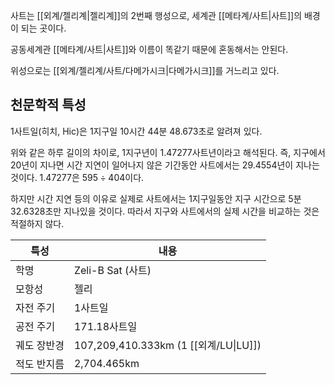 사트는 [[외계/젤리계|젤리계]]의 2번째 행성으로, 세계관 [[메타계/사트|사트]]의 배경이 되는 곳이다.

공동세계관 [[메타계/사트|사트]]와 이름이 똑같기 때문에 혼동해서는 안된다.

위성으로는 [[외계/젤리계/사트/다메가시크|다메가시크]]를 거느리고 있다.

## 천문학적 특성
1사트일(히치, Hic)은 1지구일 10시간 44분 48.673초로 알려져 있다.

위와 같은 하루 길이의 차이로, 1지구년이 1.47277사트년이라고 해석된다. 즉, 지구에서 20년이 지나면 시간 지연이 일어나지 않은 기간동안 사트에서는 29.4554년이 지나는 것이다. 1.47277은 $595\div404$이다.

하지만 시간 지연 등의 이유로 실제로 사트에서는 1지구일동안 지구 시간으로 5분 32.6328초만 지나있을 것이다. 따라서 지구와 사트에서의 실제 시간을 비교하는 것은 적절하지 않다.

| 특성     | 내용                                  |
| ------ | ----------------------------------- |
| 학명     | Zeli-B Sat (사트)                     |
| 모항성    | 젤리                                  |
| 자전 주기  | 1사트일                                |
| 공전 주기  | 171.18사트일                           |
| 궤도 장반경 | 107,209,410.333km (1 [[외계/LU\|LU]]) |
| 적도 반지름 | 2,704.465km                         |
